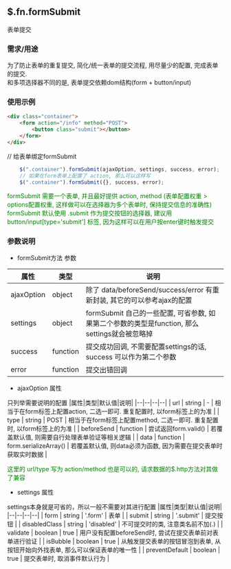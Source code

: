 ## $.fn.formSubmit
表单提交

### 需求/用途
为了防止表单的重复提交, 简化/统一表单的提交流程, 用尽量少的配置, 完成表单的提交.   
和多项选择器不同的是, 表单提交依赖dom结构(form + button/input)

### 使用示例

``` html
<div class="container">
    <form action="/info" method="POST">
        <button class="submit"></button>
    </form>
</div>
```
// 给表单绑定formSubmit
``` js
    $(".container").formSubmit(ajaxOption, settings, success, error);
    // 如果在form表单上配置了 action, 那么可以这样写
    $(".container").formSubmit({}, success, error);
```
<font color="green">
formSubmit 需要一个表单, 并且最好提供 action, method (表单配置权重 > options配置权重, 这样做可以在选择器为多个表单时, 保持提交信息的准确性)
</font>
<font color="green">
formSubmit 默认使用 .submit 作为提交按钮的选择器, 建议用 button/input[type='submit'] 标签, 因为这样可以在用户按enter键时触发提交
</font>

### 参数说明
- formSubmit方法 参数

|属性|类型|说明|
|--|--|--|
| ajaxOption | object | 除了 data/beforeSend/success/error 有重新封装, 其它的可以参考ajax的配置 |
| settings | object | formSubmit 自己的一些配置, 可省参数, 如果第二个参数的类型是function, 那么settings就会被忽略掉 |
| success | function | 提交成功回调, 不需要配置settings的话, success 可以作为第二个参数 |
| error | function | 提交出错回调 |

- ajaxOption 属性 

只列举需要说明的配置
|属性|类型|默认值|说明|
|--|--|--|--|
| url | string | - | 相当于在form标签上配置action, 二选一即可. 重复配置时, 以form标签上的为准 |
| type | string | POST | 相当于在form标签上配置method, 二选一即可. 重复配置时, 以form标签上的为准 |
| beforeSend | function | 尝试返回form.valid() | 若覆盖默认值, 则需要自行处理表单验证等相关逻辑 |
| data | function | form.serializeArray() | 若覆盖默认值, 则data必须为函数, 因为需要在提交表单时获取实时数据 |

<font color="green"> 这里的 url/type 写为 action/method 也是可以的, 请求数据的$.http方法对其做了兼容</font>
- settings 属性

settings本身就是可省的，所以一般不需要对其进行配置
|属性|类型|默认值|说明|
|--|--|--|--|
| form | string | '.form' | 表单 |
| submit | string | '.submit' | 提交按钮 |
| disabledClass | string | 'disabled' | 不可提交时的类, 注意类名前不加(.) |
| validate | boolean | true | 用户没有配置beforeSend时, 尝试在提交表单前对表单进行验证 |
| isBubble | boolean | true | 从触发提交表单的按钮冒泡到表单, 从按钮开始向外找表单, 那么可以保证表单的唯一性 |
| preventDefault | boolean | true | 提交表单时, 取消事件默认行为 |

